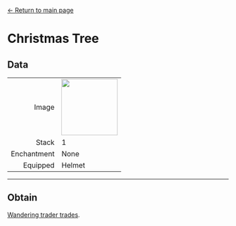 [← Return to main page](../)
# Christmas Tree

## Data
<table>
    <tr><td align="end">Image</td><td><img src="https://i.imgur.com/Xko144w.png" width="128"/></td></tr>
    <tr><td align="end">Stack</td><td>1</td></tr>
    <tr><td align="end">Enchantment</td><td>None</td></tr>
    <tr><td align="end">Equipped</td><td>Helmet</td></tr>
</table>

---

## Obtain
[Wandering trader trades](../feature/enhanced_wandering_trader.md).
